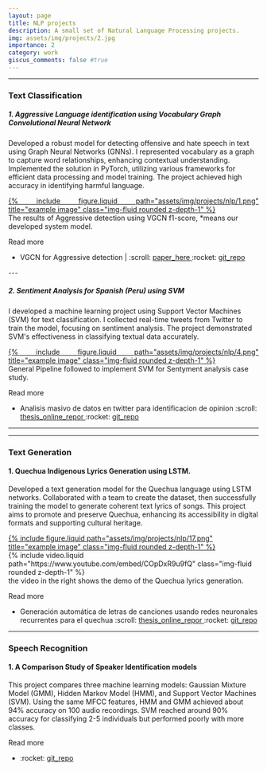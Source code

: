 ```yaml
---
layout: page
title: NLP projects
description: A small set of Natural Language Processing projects.
img: assets/img/projects/2.jpg
importance: 2
category: work
giscus_comments: false #true
---
```


---
### Text Classification
##### 1. Aggressive Language identification using Vocabulary Graph Convolutional Neural Network

Developed a robust model for detecting offensive and hate speech in text using Graph Neural Networks (GNNs). I represented vocabulary as a graph to capture word relationships, enhancing contextual understanding. Implemented the solution in PyTorch, utilizing various frameworks for efficient data processing and model training. The project achieved high accuracy in identifying harmful language.

<div style="text-align: justify">
    <div class="row  justify-content-sm-center ">
        <div class="col-sm-8 mt-3 mt-md-0">
            <a href="{{ site.baseurl }}/assets/img/projects/nlp/1.png" data-fancybox="project" title="Example Image" class="zoom" >
                {% include figure.liquid path="assets/img/projects/nlp/1.png" title="example image" class="img-fluid rounded z-depth-1" %}
            </a>
        </div>
    </div>
</div>
<div class="caption">
    The results of Aggressive detection using VGCN f1-score, *means our developed system model.
</div>

Read more
<ul>
    <li> 
        VGCN for Aggressive detection |
        :scroll: <a href="https://link.springer.com/chapter/10.1007/978-3-030-91699-2_25"> paper_here </a> 
        :rocket: <a href="https://github.com/wild10/vgcn_bert_mxa3t">git_repo</a>
    </li>
</ul>
--- 

##### 2. Sentiment Analysis for Spanish (Peru) using SVM

I developed a machine learning project using Support Vector Machines (SVM) for text classification. I collected real-time tweets from Twitter to train the model, focusing on sentiment analysis. The project demonstrated SVM's effectiveness in classifying textual data accurately.

<div style="text-align: justify">
    <div class="row  justify-content-sm-center ">
        <div class="col-sm-4 mt-3 mt-md-0">
            <a href="{{ site.baseurl }}/assets/img/projects/nlp/4.png" data-fancybox="project" title="Example Image" class="zoom" >
                {% include figure.liquid path="assets/img/projects/nlp/4.png" title="example image" class="img-fluid rounded z-depth-1" %}
            </a>
        </div>
    </div>
</div>
<div class="caption">
    General Pipeline followed to implement SVM for Sentyment analysis case study.
</div>

Read more
<ul>
    <li> 
        Analisis masivo de datos en twitter para identificacion de opinion 
        :scroll: <a href="https://repositorio.unsaac.edu.pe/handle/20.500.12918/5252">thesis_online_repor </a>
        :rocket: <a href="https://github.com/wild10/twitterSentimentAnalisis/blob/master/test.ipynb">git_repo</a>
    </li>
</ul>

--- 
---
### Text Generation

#### 1. Quechua Indigenous Lyrics Generation using LSTM.

Developed a text generation model for the Quechua language using LSTM networks. Collaborated with a team to create the dataset, then successfully training the model to generate coherent text lyrics of songs. This project aims to promote and preserve Quechua, enhancing its accessibility in digital formats and supporting cultural heritage.

<div class="row  justify-content-sm-center ">
    <div class="col-sm mt-3 mt-md-0">
        <a href="{{ site.baseurl }}/assets/img/projects/nlp/17.png" data-fancybox="project" title="Example Image" class="zoom" >
            {% include figure.liquid path="assets/img/projects/nlp/17.png" title="example image" class="img-fluid rounded z-depth-1" %}
        </a>
    </div>
    <div class="col-sm mt-3 mt-md-0">
        {% include video.liquid path="https://www.youtube.com/embed/COpDxR9u9fQ" class="img-fluid rounded z-depth-1" %}
    </div>
</div>

<div class="caption">
    the video in the right shows the demo of the Quechua lyrics generation.
</div>

Read more
<ul>
 <li>Generación automática de letras de canciones usando redes neuronales recurrentes para el quechua
  :scroll: <a href="https://repositorio.unsaac.edu.pe/handle/20.500.12918/7276"> thesis_online_repor </a>
  :rocket: <a href="https://github.com/wild10/Quechua_lyrics_generation"> git_repo </a>
 </li>
</ul>

---
### Speech Recognition

#### 1. A Comparison Study of Speaker Identification models

This project compares three machine learning models: Gaussian Mixture Model (GMM), Hidden Markov Model (HMM), and Support Vector Machines (SVM). Using the same MFCC features, HMM and GMM achieved about 94% accuracy on 100 audio recordings. SVM reached around 90% accuracy for classifying 2-5 individuals but performed poorly with more classes.

Read more
<ul>
 <li>
  :rocket: <a href="https://github.com/wild10/Comparation_Study_SR"> git_repo </a>
 </li>
</ul>



